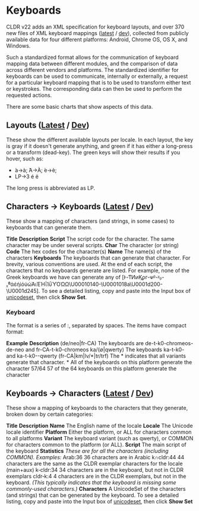 # Keyboards

CLDR v22 adds an XML specification for keyboard layouts, and over 370 new files
of XML keyboard mappings
([latest](http://www.unicode.org/repos/cldr/tags/latest/keyboards/) /
[dev](http://www.unicode.org/repos/cldr/trunk/keyboards/)), collected from
publicly available data for four different platforms: Android, Chrome OS, OS X,
and Windows.

Such a standardized format allows for the communication of keyboard mapping data
between different modules, and the comparison of data across different vendors
and platforms. The standardized identifier for keyboards can be used to
communicate, internally or externally, a request for a particular keyboard
mapping that is to be used to transform either text or keystrokes. The
corresponding data can then be used to perform the requested actions.

There are some basic charts that show aspects of this data.

## Layouts ([Latest](http://www.unicode.org/cldr/charts/latest/keyboards/layouts/index.html) / [Dev](http://www.unicode.org/cldr/charts/dev/keyboards/layouts/index.html))

These show the different available layouts per locale. In each layout, the key
is gray if it doesn't generate anything, and green if it has either a long-press
or a transform (dead-key). The green keys will show their results if you hover,
such as:

*   ̀a→à; ̀A→À; ̀e→è;
*   LP→3 é ë

The long press is abbreviated as LP.

## Characters → Keyboards ([Latest](http://www.unicode.org/cldr/charts/latest/keyboards/chars2keyboards.html) / [Dev](http://www.unicode.org/cldr/charts/dev/keyboards/chars2keyboards.html))

These show a mapping of characters (and strings, in some cases) to keyboards
that can generate them.

**Title** **Description** **Script** The script code for the character. The same
character may be under several scripts. **Char** The character (or string)
**Code** The hex codes for the character(s) **Name** The name(s) of the
characters **Keyboards** The keyboards that can generate that character. For
brevity, various conventions are used.
At the end of each script, the characters that no keyboards generate are listed.
For example, none of the Greek keyboards we have can generate any of
\[Ͱ-ͳͶͷϏϼᴦ-ᴪᵝ-ᵡᵦ-ᵪᶿάέήίόύώΆιΈΉΐΊΰΎΌΏΩ\\U00010140-\\U0001018a\\U0001d200-\\U0001d245\].
To see a detailed listing, copy and paste into the Input box of
[unicodeset](http://unicode.org/cldr/utility/list-unicodeset.jsp), then click
**Show Set**.

### Keyboard

The format is a series of <platform>:<items>, separated by spaces. The items
have compact format:

**Example** **Description** (de/neo|fr-CA) The keyboards are
de-t-k0-chromeos-de-neo and fr-CA-t-k0-chromeos ka/(∅|qwerty) The keyboards
ka-t-k0-<platform> and ka-t-k0-<platform>-qwerty (fr-CA|km|lv/\*|tr/trf) The \*
indicates that all variants generate that character. \* All of the keyboards on
this platform generate the character 57/64 57 of the 64 keyboards on this
platform generate the character

## Keyboards → Characters ([Latest](http://www.unicode.org/cldr/charts/latest/keyboards/keyboards2chars.html) / [Dev](http://www.unicode.org/cldr/charts/dev/keyboards/keyboards2chars.html))

These show a mapping of keyboards to the characters that they generate, broken
down by certain categories:

**Title** **Description** **Name** The English name of the locale **Locale** The
Unicode locale identifier **Platform** Either the platform, or ALL for
characters common to all platforms **Variant** The keyboard variant (such as
qwerty), or COMMON for characters common to the platform (or ALL). **Script**
The main script of the keyboard
**Statistics** *These are for all the characters (including COMMON). Examples:*
Arab:36 36 characters are in Arabic k∩cldr:44 44 characters are the same as the
CLDR exemplar characters for the locale (main+aux) k‑cldr:34 34 characters are
in the keyboard, but not in CLDR exemplars cldr‑k:4 4 characters are in the CLDR
exemplars, but not in the keyboard. *(This typically indicates that the keyboard
is missing some commonly-used characters.)* **Characters** A UnicodeSet of the
characters (and strings) that can be generated by the keyboard. To see a
detailed listing, copy and paste into the Input box of
[unicodeset](http://unicode.org/cldr/utility/list-unicodeset.jsp), then click
**Show Set**
